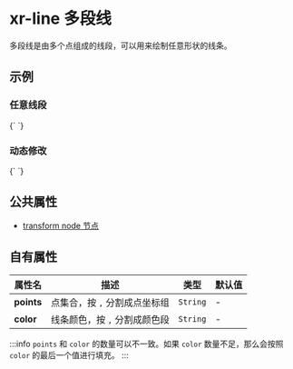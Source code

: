 # xr-line 多段线

多段线是由多个点组成的线段，可以用来绘制任意形状的线条。

## 示例

### 任意线段

<CodeLive>
{`
<style>
  xr-camera {
    animation: rotate 20s linear infinite;
  }
  @keyframes rotate {
    from {
      ---alpha: 0;
    }
    to {
      ---alpha: 360;
    }
  }
</style>

<xr-scene>
  <xr-camera radius="4"></xr-camera>
  <xr-line points="-1 1 0, 1 1 0" colors="#00ff00"></xr-line>
  <xr-line points="-1 0 0, 1 0 0" colors="#ff0000"></xr-line>
  <xr-line points="-1 -1 0, 1 -1 0" colors="#0000ff"></xr-line>
  <xr-line
    points="-1 -1 0, 1 1 0, 0 0.8 0, -1 -1 0"
    colors="#000000"
  ></xr-line>
</xr-scene>
`}
</CodeLive>

### 动态修改

<CodeLive>
{`
<style>
  @property --line-y {
    syntax: '<number>';
    initial-value: 0;
    inherits: false;
  }
  xr-line {
    animation: morph 1s ease-in-out infinite alternate;
    ---colors: #ff0000;
    ---points: -1 0 0, 0 var(--line-y) 0, 1 0 0;
  }
  @keyframes morph {
    from {
      --line-y: -0.5;
    }
    to {
      --line-y: 0.5
    }
  }
</style>

<xr-scene>
  <xr-camera radius="2"></xr-camera>
  <xr-line></xr-line>
</xr-scene>
`}
</CodeLive>

## 公共属性

- [transform node 节点](/docs/component/transformnode)

## 自有属性

| 属性名     | 描述                          | 类型     | 默认值 |
| ---------- | ----------------------------- | -------- | ------ |
| **points** | 点集合，按 `,` 分割成点坐标组 | `String` | -      |
| **color**  | 线条颜色，按 `,` 分割成颜色段 | `String` | -      |

:::info
`points` 和 `color` 的数量可以不一致。如果 `color` 数量不足，那么会按照 `color` 的最后一个值进行填充。
:::
